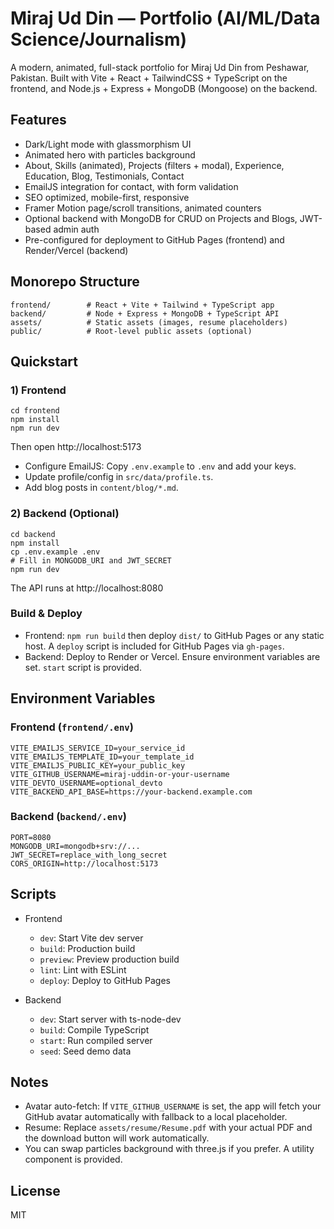 # Miraj Ud Din — Portfolio (AI/ML/Data Science/Journalism)

A modern, animated, full-stack portfolio for Miraj Ud Din from Peshawar, Pakistan. Built with Vite + React + TailwindCSS + TypeScript on the frontend, and Node.js + Express + MongoDB (Mongoose) on the backend.

## Features
- Dark/Light mode with glassmorphism UI
- Animated hero with particles background
- About, Skills (animated), Projects (filters + modal), Experience, Education, Blog, Testimonials, Contact
- EmailJS integration for contact, with form validation
- SEO optimized, mobile-first, responsive
- Framer Motion page/scroll transitions, animated counters
- Optional backend with MongoDB for CRUD on Projects and Blogs, JWT-based admin auth
- Pre-configured for deployment to GitHub Pages (frontend) and Render/Vercel (backend)

## Monorepo Structure
```
frontend/        # React + Vite + Tailwind + TypeScript app
backend/         # Node + Express + MongoDB + TypeScript API
assets/          # Static assets (images, resume placeholders)
public/          # Root-level public assets (optional)
```

## Quickstart

### 1) Frontend
```
cd frontend
npm install
npm run dev
```
Then open http://localhost:5173

- Configure EmailJS: Copy `.env.example` to `.env` and add your keys.
- Update profile/config in `src/data/profile.ts`.
- Add blog posts in `content/blog/*.md`.

### 2) Backend (Optional)
```
cd backend
npm install
cp .env.example .env
# Fill in MONGODB_URI and JWT_SECRET
npm run dev
```
The API runs at http://localhost:8080

### Build & Deploy

- Frontend: `npm run build` then deploy `dist/` to GitHub Pages or any static host. A `deploy` script is included for GitHub Pages via `gh-pages`.
- Backend: Deploy to Render or Vercel. Ensure environment variables are set. `start` script is provided.

## Environment Variables

### Frontend (`frontend/.env`)
```
VITE_EMAILJS_SERVICE_ID=your_service_id
VITE_EMAILJS_TEMPLATE_ID=your_template_id
VITE_EMAILJS_PUBLIC_KEY=your_public_key
VITE_GITHUB_USERNAME=miraj-uddin-or-your-username
VITE_DEVTO_USERNAME=optional_devto
VITE_BACKEND_API_BASE=https://your-backend.example.com
```

### Backend (`backend/.env`)
```
PORT=8080
MONGODB_URI=mongodb+srv://...
JWT_SECRET=replace_with_long_secret
CORS_ORIGIN=http://localhost:5173
```

## Scripts

- Frontend
  - `dev`: Start Vite dev server
  - `build`: Production build
  - `preview`: Preview production build
  - `lint`: Lint with ESLint
  - `deploy`: Deploy to GitHub Pages

- Backend
  - `dev`: Start server with ts-node-dev
  - `build`: Compile TypeScript
  - `start`: Run compiled server
  - `seed`: Seed demo data

## Notes
- Avatar auto-fetch: If `VITE_GITHUB_USERNAME` is set, the app will fetch your GitHub avatar automatically with fallback to a local placeholder.
- Resume: Replace `assets/resume/Resume.pdf` with your actual PDF and the download button will work automatically.
- You can swap particles background with three.js if you prefer. A utility component is provided.

## License
MIT
